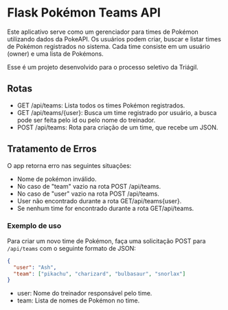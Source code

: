 # Flask Pokémon Teams API

Este aplicativo serve como um gerenciador para times de Pokémon utilizando dados da PokeAPI. Os usuários podem criar, buscar e listar times de Pokémon registrados no sistema. Cada time consiste em um usuário (owner) e uma lista de Pokémons.

Esse é um projeto desenvolvido para o processo seletivo da Triágil.

## Rotas

- GET /api/teams: Lista todos os times Pokémon registrados.
- GET /api/teams/{user}: Busca um time registrado por usuário, a busca pode ser feita pelo id ou pelo nome do treinador.
- POST /api/teams: Rota para criação de um time, que recebe um JSON.

## Tratamento de Erros
O app retorna erro nas seguintes situações:
- Nome de pokémon inválido.
- No caso de "team" vazio na rota POST /api/teams.
- No caso de "user" vazio na rota POST /api/teams. 
- User não encontrado durante a rota GET/api/teams{user}.
- Se nenhum time for encontrado durante a rota GET/api/teams.

### Exemplo de uso

Para criar um novo time de Pokémon, faça uma solicitação POST para `/api/teams` com o seguinte formato de JSON:

```json
{
  "user": "Ash",
  "team": ["pikachu", "charizard", "bulbasaur", "snorlax"]
}
```

- user: Nome do treinador responsável pelo time.
- team: Lista de nomes de Pokémon no time.
